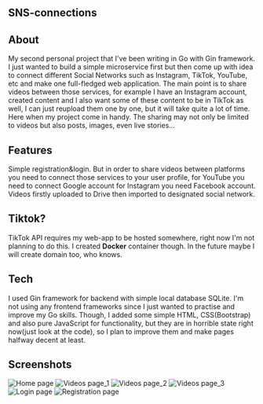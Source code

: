 ## SNS-connections

## About
My second personal project that I've been writing in Go with Gin framework. I just wanted to build a simple microservice first but then come up with idea to connect different Social Networks such as Instagram, TikTok, YouTube, etc and make one full-fledged web application. The main point is to share videos between those services, for example I have an Instagram account, created content and I also want some of these content to be in TikTok as well, I can just reupload them one by one, but it will take quite a lot of time. Here when my project come in handy. The sharing may not only be limited to videos but also posts, images, even live stories...

## Features
Simple registration&login. But in order to share videos between platforms you need to connect those services to your user profile, for YouTube you need to connect Google account for Instagram you need Facebook account. Videos firstly uploaded to Drive then imported to designated social network.

## Tiktok?
TikTok API requires my web-app to be hosted somewhere, right now I'm not planning to do this. I created **Docker** container though. In the future maybe I will create domain too, who knows.

## Tech
I used Gin framework for backend with simple local database SQLite. I'm not using any frontend frameworks since I just wanted to practise and improve my Go skills. Though, I added some simple HTML, CSS(Bootstrap) and also pure JavaScript for functionality, but they are in horrible state right now(just look at the code), so I plan to improve them and make pages halfway decent at least.

## Screenshots

![Home page](https://i.imgur.com/I8MkqGb.png)
![Videos page_1](https://i.imgur.com/zFMG0L2.png)
![Videos page_2](https://i.imgur.com/XZcVKWt.png)
![Videos page_3](https://i.imgur.com/Ks5clZu.png)
![Login page](https://i.imgur.com/wdQIoPz.png)
![Registration page](https://i.imgur.com/ncrKrOW.png)